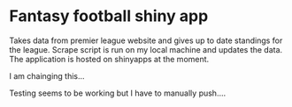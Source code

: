 # Fantasy football shiny app
 
Takes data from premier league website and gives up to date standings for the league. Scrape script is run on my local machine and updates the data. The application is hosted on shinyapps at the moment.

I am chainging this...

Testing seems to be working but I have to manually push....
